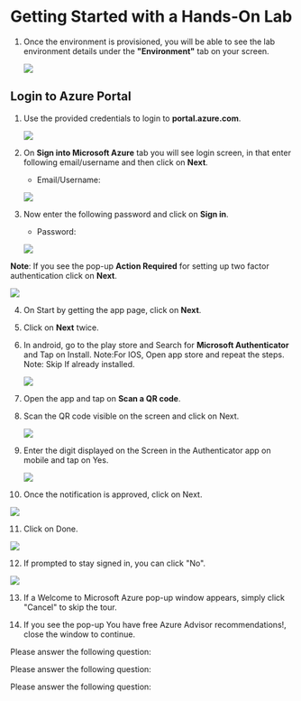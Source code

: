 # Getting Started with a Hands-On Lab

1. Once the environment is provisioned, you will be able to see the lab environment details under the **"Environment"** tab on your screen. 

    ![](./Images/envdetailspage.png)


## Login to Azure Portal
1. Use the provided credentials to login to **portal.azure.com**.

    ![](./Images/usernamepassword.png)

1. On **Sign into Microsoft Azure** tab you will see login screen, in that enter following email/username and then click on **Next**. 
   * Email/Username: <inject key="AzureAdUserEmail"></inject>

   ![](./Images/signin01.png)
   
    
     
1. Now enter the following password and click on **Sign in**.
   * Password: <inject key="AzureAdUserPassword"></inject>

   ![](./Images/signin02.png)

**Note**: If you see the pop-up **Action Required** for setting up two factor authentication click on **Next**.

   ![](./Images/actionrequired.png)


4. On Start by getting the app page, click on **Next**.

5. Click on **Next** twice.

6. In android, go to the play store and Search for **Microsoft Authenticator** and Tap on Install.
Note:For IOS, Open app store and repeat the steps.
Note: Skip If already installed.

   ![](./Images/authapp.png)

7. Open the app and tap on **Scan a QR code**.

8. Scan the QR code visible on the screen and click on Next.

   ![](./Images/qrcode.png)

9. Enter the digit displayed on the Screen in the Authenticator app on mobile and tap on Yes.

   ![](./Images/noauthcode.png)

10. Once the notification is approved, click on Next.

   ![](./Images/authcompleted.png)

11. Click on Done.

   ![](./Images/authsuccess.png)

12. If prompted to stay signed in, you can click "No".

   ![](./Images/staysignedin.png)

13. If a Welcome to Microsoft Azure pop-up window appears, simply click "Cancel" to skip the tour.

14. If you see the pop-up You have free Azure Advisor recommendations!, close the window to 
continue.

Please answer the following question:
<question source="https://raw.githubusercontent.com/ar-59/InlineQuestion/refs/heads/main/samplequestions/openfieldquestion.md" />

Please answer the following question:
<question source="https://raw.githubusercontent.com/ar-59/InlineQuestion/refs/heads/main/samplequestions/multichoicequestion.md" />

Please answer the following question:
<question source="https://raw.githubusercontent.com/ar-59/InlineQuestion/refs/heads/main/samplequestions/openfieldquestion02.md" />
